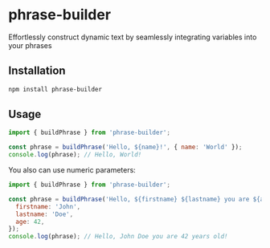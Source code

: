 # phrase-builder

Effortlessly construct dynamic text by seamlessly integrating variables into your phrases

## Installation

```bash
npm install phrase-builder
```

## Usage

```javascript
import { buildPhrase } from 'phrase-builder';

const phrase = buildPhrase('Hello, ${name}!', { name: 'World' });
console.log(phrase); // Hello, World!
```

You also can use numeric parameters:

```javascript
import { buildPhrase } from 'phrase-builder';

const phrase = buildPhrase('Hello, ${firstname} ${lastname} you are ${age} years old!', {
  firstname: 'John',
  lastname: 'Doe',
  age: 42,
});
console.log(phrase); // Hello, John Doe you are 42 years old!
```
